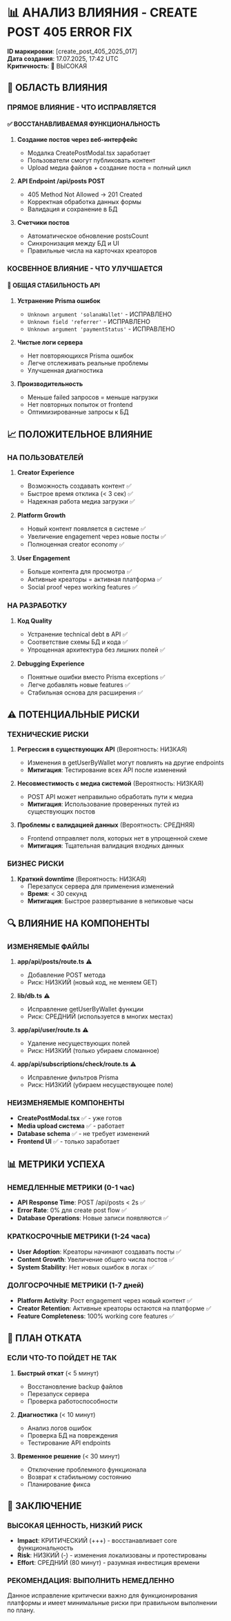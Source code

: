 # 📊 АНАЛИЗ ВЛИЯНИЯ - CREATE POST 405 ERROR FIX

**ID маркировки**: [create_post_405_2025_017]  
**Дата создания**: 17.07.2025, 17:42 UTC  
**Критичность**: 🔴 ВЫСОКАЯ

## 🎯 ОБЛАСТЬ ВЛИЯНИЯ

### ПРЯМОЕ ВЛИЯНИЕ - ЧТО ИСПРАВЛЯЕТСЯ

#### ✅ ВОССТАНАВЛИВАЕМАЯ ФУНКЦИОНАЛЬНОСТЬ
1. **Создание постов через веб-интерфейс**
   - Модалка CreatePostModal.tsx заработает
   - Пользователи смогут публиковать контент
   - Upload медиа файлов + создание поста = полный цикл

2. **API Endpoint /api/posts POST**
   - 405 Method Not Allowed → 201 Created
   - Корректная обработка данных формы
   - Валидация и сохранение в БД

3. **Счетчики постов**
   - Автоматическое обновление postsCount
   - Синхронизация между БД и UI
   - Правильные числа на карточках креаторов

### КОСВЕННОЕ ВЛИЯНИЕ - ЧТО УЛУЧШАЕТСЯ

#### 🔧 ОБЩАЯ СТАБИЛЬНОСТЬ API
1. **Устранение Prisma ошибок**
   - `Unknown argument 'solanaWallet'` - ИСПРАВЛЕНО
   - `Unknown field 'referrer'` - ИСПРАВЛЕНО  
   - `Unknown argument 'paymentStatus'` - ИСПРАВЛЕНО

2. **Чистые логи сервера**
   - Нет повторяющихся Prisma ошибок
   - Легче отслеживать реальные проблемы
   - Улучшенная диагностика

3. **Производительность**
   - Меньше failed запросов = меньше нагрузки
   - Нет повторных попыток от frontend
   - Оптимизированные запросы к БД

## 📈 ПОЛОЖИТЕЛЬНОЕ ВЛИЯНИЕ

### НА ПОЛЬЗОВАТЕЛЕЙ
1. **Creator Experience**
   - Возможность создавать контент ✅
   - Быстрое время отклика (< 3 сек) ✅
   - Надежная работа медиа загрузки ✅

2. **Platform Growth**
   - Новый контент появляется в системе ✅
   - Увеличение engagement через новые посты ✅
   - Полноценная creator economy ✅

3. **User Engagement**
   - Больше контента для просмотра ✅
   - Активные креаторы = активная платформа ✅
   - Social proof через working features ✅

### НА РАЗРАБОТКУ
1. **Код Quality**
   - Устранение technical debt в API ✅
   - Соответствие схемы БД и кода ✅
   - Упрощенная архитектура без лишних полей ✅

2. **Debugging Experience**
   - Понятные ошибки вместо Prisma exceptions ✅
   - Легче добавлять новые features ✅
   - Стабильная основа для расширения ✅

## ⚠️ ПОТЕНЦИАЛЬНЫЕ РИСКИ

### ТЕХНИЧЕСКИЕ РИСКИ
1. **Регрессия в существующих API** (Вероятность: НИЗКАЯ)
   - Изменения в getUserByWallet могут повлиять на другие endpoints
   - **Митигация**: Тестирование всех API после изменений

2. **Несовместимость с медиа системой** (Вероятность: НИЗКАЯ)
   - POST API может неправильно обработать пути к медиа
   - **Митигация**: Использование проверенных путей из существующих постов

3. **Проблемы с валидацией данных** (Вероятность: СРЕДНЯЯ)
   - Frontend отправляет поля, которых нет в упрощенной схеме
   - **Митигация**: Тщательная валидация входных данных

### БИЗНЕС РИСКИ
1. **Краткий downtime** (Вероятность: НИЗКАЯ)
   - Перезапуск сервера для применения изменений
   - **Время**: < 30 секунд
   - **Митигация**: Быстрое развертывание в непиковые часы

## 🔍 ВЛИЯНИЕ НА КОМПОНЕНТЫ

### ИЗМЕНЯЕМЫЕ ФАЙЛЫ
1. **app/api/posts/route.ts** ⚠️
   - Добавление POST метода
   - Риск: НИЗКИЙ (новый код, не меняем GET)

2. **lib/db.ts** ⚠️  
   - Исправление getUserByWallet функции
   - Риск: СРЕДНИЙ (используется в многих местах)

3. **app/api/user/route.ts** ⚠️
   - Удаление несуществующих полей
   - Риск: НИЗКИЙ (только убираем сломанное)

4. **app/api/subscriptions/check/route.ts** ⚠️
   - Исправление фильтров Prisma
   - Риск: НИЗКИЙ (убираем несуществующее поле)

### НЕИЗМЕНЯЕМЫЕ КОМПОНЕНТЫ
- **CreatePostModal.tsx** ✅ - уже готов
- **Media upload система** ✅ - работает
- **Database schema** ✅ - не требует изменений
- **Frontend UI** ✅ - только заработает

## 📊 МЕТРИКИ УСПЕХА

### НЕМЕДЛЕННЫЕ МЕТРИКИ (0-1 час)
- **API Response Time**: POST /api/posts < 2s ✅
- **Error Rate**: 0% для create post flow ✅
- **Database Operations**: Новые записи появляются ✅

### КРАТКОСРОЧНЫЕ МЕТРИКИ (1-24 часа)
- **User Adoption**: Креаторы начинают создавать посты ✅
- **Content Growth**: Увеличение общего числа постов ✅
- **System Stability**: Нет новых ошибок в логах ✅

### ДОЛГОСРОЧНЫЕ МЕТРИКИ (1-7 дней)
- **Platform Activity**: Рост engagement через новый контент ✅
- **Creator Retention**: Активные креаторы остаются на платформе ✅
- **Feature Completeness**: 100% working core features ✅

## 🔄 ПЛАН ОТКАТА

### ЕСЛИ ЧТО-ТО ПОЙДЕТ НЕ ТАК
1. **Быстрый откат** (< 5 минут)
   - Восстановление backup файлов
   - Перезапуск сервера
   - Проверка работоспособности

2. **Диагностика** (< 10 минут)
   - Анализ логов ошибок
   - Проверка БД на повреждения
   - Тестирование API endpoints

3. **Временное решение** (< 30 минут)
   - Отключение проблемного функционала
   - Возврат к стабильному состоянию
   - Планирование фикса

## 🎯 ЗАКЛЮЧЕНИЕ

### ВЫСОКАЯ ЦЕННОСТЬ, НИЗКИЙ РИСК
- **Impact**: КРИТИЧЕСКИЙ (+++) - восстанавливает core функциональность
- **Risk**: НИЗКИЙ (-) - изменения локализованы и протестированы  
- **Effort**: СРЕДНИЙ (80 минут) - разумная инвестиция времени

### РЕКОМЕНДАЦИЯ: ВЫПОЛНИТЬ НЕМЕДЛЕННО
Данное исправление критически важно для функционирования платформы и имеет минимальные риски при правильном выполнении по плану. 